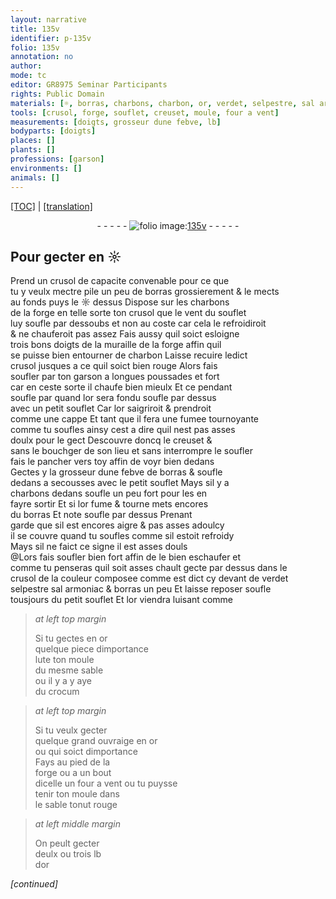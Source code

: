 ```yaml
---
layout: narrative
title: 135v
identifier: p-135v
folio: 135v
annotation: no
author:
mode: tc
editor: GR8975 Seminar Participants
rights: Public Domain
materials: [☼, borras, charbons, charbon, or, verdet, selpestre, sal armoniac, lute, crocum]
tools: [crusol, forge, souflet, creuset, moule, four a vent]
measurements: [doigts, grosseur dune febve, lb]
bodyparts: [doigts]
places: []
plants: []
professions: [garson]
environments: []
animals: []
---
```


 <p><a href="{{ site.baseurl }}/diplomatic/">[TOC]</a> | <a href="{{ site.baseurl }}/texts/p-135v_tl/" target="_blank">[translation]</a></p><div class="folio" align="center">- - - - - <a href="http://gallica.bnf.fr/ark:/12148/btv1b10500001g/f276.item.r=" target="_blank"><img src="https://cu-mkp.github.io/2017-workshop-edition/assets/photo-icon.png" alt="folio image: " style="display:inline-block; margin-bottom:-3px;"/>135v</a> - - - - - </div>  
  

## Pour gecter en <span class="m">☼</span>

 
 Prend un <span class="tl">crusol</span> de capacite convenable pour ce que<br/> tu y veulx mectre pile un peu de <span class="m">borras</span> grossierem<span class="exp">ent</span> & le mects<br/> au fonds puys le <span class="m">☼</span> dessus Dispose sur les <span class="m">charbons</span><br/> de la <span class="tl">forge</span> en telle sorte ton <span class="tl">crusol</span> que le vent du <span class="tl">souflet</span><br/> luy soufle par dessoubs et non au coste car cela le refroidiroit<br/> & ne chauferoit pas assez Fais aussy quil soict esloigne<br/> trois bons <span class="ms"><span class="bp">doigts</span></span> de la muraille de la <span class="tl">forge</span> affin quil<br/> se puisse bien entourner de <span class="m">charbon</span> Laisse recuire ledict<br/> <span class="tl">crusol</span> jusques a ce quil soict bien rouge Alors fais<br/> soufler par ton <span class="pro">garson</span> a longues poussades et fort<br/> car en ceste sorte il chaufe <span class="del">bien</span> mieulx Et ce pendant<br/> <span class="del">soufle par</span> quand l<span class="m">or</span> sera fondu soufle par dessus<br/> avec un petit <span class="tl">souflet</span> Car l<span class="m">or</span> saigriroit & prendroit<br/> comme une cappe Et tant que il fera une fumee tournoya<span class="exp">n</span>te<br/> co<span class="exp">mm</span>e tu soufles ainsy cest a dire quil nest pas asses<br/> doulx pour le gect Descouvre doncq le <span class="tl">creuset</span> &<br/> sans le bou<span class="del">ch</span>ger de son lieu et sans interrompre le soufler<br/> fais le pancher vers toy affin de voyr bien dedans<br/> Gectes y la <span class="ms">grosseur dune febve</span> de <span class="m">borras</span> & soufle<br/> dedans a secousses avec le petit <span class="tl">souflet</span> Mays sil y a<br/> <span class="m">charbons</span> dedans soufle un peu fort pour les en<br/> fayre sortir Et si l<span class="m">or</span> fume & tourne mets encores<br/> du <span class="m">borras</span> Et <span class="del">note</span> soufle par dessus Prenant<br/> garde que sil est encores aigre & pas asses adoulcy<br/> il se couvre quand tu soufles co<span class="exp">mm</span>e sil estoit refroidy<br/> Mays sil ne faict ce signe il est asses douls<br/> @Lors fais soufler bien fort affin de le bien eschaufer et<br/> co<span class="exp">mm</span>e tu penseras quil soit asses chault gecte par dessus dans le<br/> <span class="tl">crusol</span> de la couleur composee co<span class="exp">mm</span>e est dict cy devant de <span class="m">verdet</span><br/> <span class="m">selpestre</span> <span class="m">sal armoniac</span> & <span class="m">borras</span> <span class="add">un peu</span> Et <span class="del">laisse reposer</span> soufle<br/> tousjours du petit <span class="tl">souflet</span> Et l<span class="m">or</span> viendra luisant co<span class="exp">mm</span>e
 
> *at left top margin*
> 
> 
>   Si tu gectes en <span class="m">or</span><br/> quelque piece dimporta<span class="exp">n</span>ce<br/> <span class="m">lute</span> ton <span class="tl">moule</span><br/> du mesme sable<br/> ou il <span class="del">y a</span> y aye<br/> du <span class="m">crocum</span>
 
> *at left top margin*
> 
> 
>   Si tu veulx gecter<br/> quelque grand ouvraige en <span class="m">or</span><br/> ou qui soict dimportance<br/> Fays au pied de la<br/> <span class="tl">forge</span> ou a un bout<br/> dicelle <span class="add">un <span class="tl">four a vent</span></span> ou tu puysse<br/> tenir ton <span class="tl">moule</span> dans<br/> le sable to<span class="del">n</span>ut rouge 
 
> *at left middle margin*
> 
> 
>   On peult gecter<br/> deulx ou trois <span class="ms">lb</span><br/> d<span class="m">or</span> 
 
*[continued]*
 
 